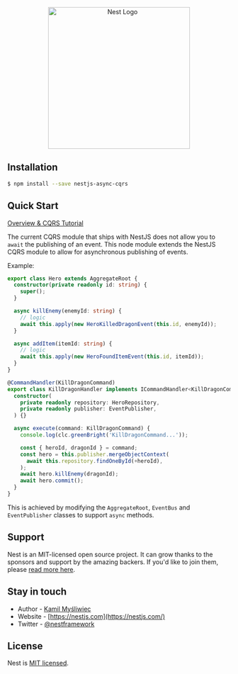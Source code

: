 <p align="center">
  <a href="http://nestjs.com/" target="blank"><img src="https://nestjs.com/img/logo_text.svg" width="320" alt="Nest Logo" /></a>
</p>


## Installation

```bash
$ npm install --save nestjs-async-cqrs
```

## Quick Start

[Overview & CQRS Tutorial](https://docs.nestjs.com/recipes/cqrs)

The current CQRS module that ships with NestJS does not allow you to `await` the publishing of an event.
This node module extends the NestJS CQRS module to allow for asynchronous publishing of events.

Example:

```typescript
export class Hero extends AggregateRoot {
  constructor(private readonly id: string) {
    super();
  }

  async killEnemy(enemyId: string) {
    // logic
    await this.apply(new HeroKilledDragonEvent(this.id, enemyId));
  }

  async addItem(itemId: string) {
    // logic
    await this.apply(new HeroFoundItemEvent(this.id, itemId));
  }
}

@CommandHandler(KillDragonCommand)
export class KillDragonHandler implements ICommandHandler<KillDragonCommand> {
  constructor(
    private readonly repository: HeroRepository,
    private readonly publisher: EventPublisher,
  ) {}

  async execute(command: KillDragonCommand) {
    console.log(clc.greenBright('KillDragonCommand...'));

    const { heroId, dragonId } = command;
    const hero = this.publisher.mergeObjectContext(
      await this.repository.findOneById(+heroId),
    );
    await hero.killEnemy(dragonId);
    await hero.commit();
  }
}

```

This is achieved by modifying the `AggregateRoot`, `EventBus` and `EventPublisher` classes to support `async` methods.


## Support

Nest is an MIT-licensed open source project. It can grow thanks to the sponsors and support by the amazing backers. If you'd like to join them, please [read more here](https://docs.nestjs.com/support).

## Stay in touch

* Author - [Kamil Myśliwiec](https://twitter.com/kammysliwiec)
* Website - [https://nestjs.com](https://nestjs.com/)
* Twitter - [@nestframework](https://twitter.com/nestframework)

## License

Nest is [MIT licensed](LICENSE).
